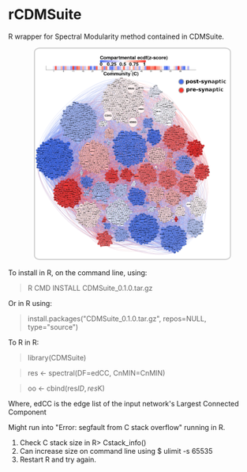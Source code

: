 # rCDMSuite

R wrapper for Spectral Modularity method contained in CDMSuite.

<p align="center">
  <img src="CDMSuite/image/Figure_Comp.png" hight="400" width="400" title="Spectral clustering of combined pre- and post-synaptic PPI network">
  <!-- <img src="your_relative_path_here_number_2_large_name" width="350" alt="accessibility text"> -->
</p>


To install in R, on the command line, using:
> R CMD INSTALL CDMSuite_0.1.0.tar.gz

Or in R using:
> install.packages("CDMSuite_0.1.0.tar.gz", repos=NULL, type="source")

To R in R:

> library(CDMSuite)

> res <- spectral(DF=edCC, CnMIN=CnMIN)

> oo  <- cbind(res$ID, res$K)

Where, edCC is the edge list of the input network's Largest Connected Component

Might run into "Error: segfault from C stack overflow" running in R.
1) Check C stack size in R> Cstack_info()
2) Can increase size on command line using $ ulimit -s 65535
3) Restart R and try again.
